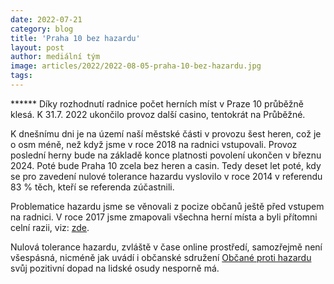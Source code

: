 ```yaml
---
date: 2022-07-21
category: blog
title: 'Praha 10 bez hazardu'
layout: post
author: mediální tým
image: articles/2022/2022-08-05-praha-10-bez-hazardu.jpg
tags:
---
```



****** Díky rozhodnutí radnice počet herních míst v Praze 10 průběžně klesá. K 31.7. 2022 ukončilo provoz další casino, tentokrát na Průběžné.

K dnešnímu dni je na území naší městské části v provozu šest heren, což je o osm méně, než když jsme v roce 2018 na radnici vstupovali. Provoz poslední herny bude na základě konce platnosti povolení ukončen v březnu 2024. Poté bude Praha 10 zcela bez heren a casin. Tedy deset let poté, kdy se pro zavedení nulové tolerance hazardu vyslovilo v roce 2014 v referendu 83 % těch, kteří se referenda zúčastnili.

Problematice hazardu jsme se věnovali z pocize občanů ještě před vstupem na radnici. V roce 2017 jsme zmapovali všechna herní místa a byli přítomni celní razii, viz:  [zde](https://www.youtube.com/watch?v=qMCzV99VXjQ).

Nulová tolerance hazardu, zvláště v čase online prostředí, samozřejmě není všespásná, nicméně jak uvádí i občanské sdružení  [Občané proti hazardu](http://obcaneprotihazardu.cz/kniha.htm)  svůj pozitivní dopad na lidské osudy nesporně má.
